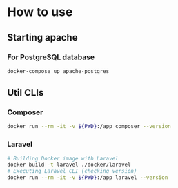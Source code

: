 # How to use

## Starting apache

### For PostgreSQL database

```bash
docker-compose up apache-postgres
```

## Util CLIs

### Composer

```bash
docker run --rm -it -v ${PWD}:/app composer --version
```

### Laravel

```bash
# Building Docker image with Laravel
docker build -t laravel ./docker/laravel
# Executing Laravel CLI (checking version)
docker run --rm -it -v ${PWD}:/app laravel --version
```
